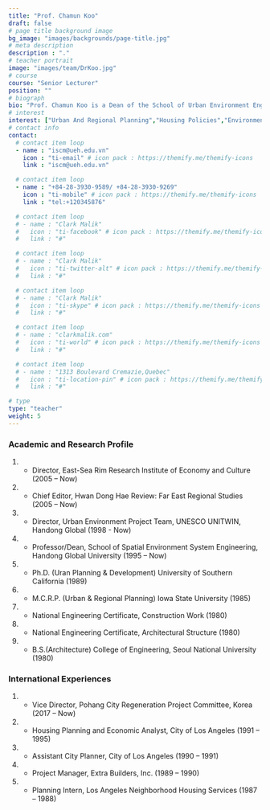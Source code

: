 ```yaml
---
title: "Prof. Chamun Koo"
draft: false
# page title background image
bg_image: "images/backgrounds/page-title.jpg"
# meta description
description : "."
# teacher portrait
image: "images/team/DrKoo.jpg"
# course
course: "Senior Lecturer"
position: ""
# biograph
bio: "Prof. Chamun Koo is a Dean of the School of Urban Environment Engineering, Handong Global University. He is a director of East-Sea Rim Research Institute of Economy and Culture. He also teachs at the Graduate School of International Development and Entreprenuership."
# interest
interest: ["Urban And Regional Planning","Housing Policies","Environment Polices","Industrial Polices"]
# contact info
contact:
  # contact item loop
  - name : "iscm@ueh.edu.vn"
    icon : "ti-email" # icon pack : https://themify.me/themify-icons
    link : "iscm@ueh.edu.vn"

  # contact item loop
  - name : "+84-28-3930-9589/ +84-28-3930-9269"
    icon : "ti-mobile" # icon pack : https://themify.me/themify-icons
    link : "tel:+120345876"

  # contact item loop
  # - name : "Clark Malik"
  #   icon : "ti-facebook" # icon pack : https://themify.me/themify-icons
  #   link : "#"

  # contact item loop
  # - name : "Clark Malik"
  #   icon : "ti-twitter-alt" # icon pack : https://themify.me/themify-icons
  #   link : "#"

  # contact item loop
  # - name : "Clark Malik"
  #   icon : "ti-skype" # icon pack : https://themify.me/themify-icons
  #   link : "#"

  # contact item loop
  # - name : "clarkmalik.com"
  #   icon : "ti-world" # icon pack : https://themify.me/themify-icons
  #   link : "#"

  # contact item loop
  # - name : "1313 Boulevard Cremazie,Quebec"
  #   icon : "ti-location-pin" # icon pack : https://themify.me/themify-icons
  #   link : "#"

# type
type: "teacher"
weight: 5
---
```


### Academic and Research Profile
1. * Director, East-Sea Rim Research Institute of Economy and Culture (2005 – Now)
1. * Chief Editor, Hwan Dong Hae Review: Far East Regional Studies (2005 – Now)
1. * Director, Urban Environment Project Team, UNESCO UNITWIN, Handong Global (1998 - Now)
1. * Professor/Dean, School of Spatial Environment System Engineering, Handong Global University (1995 – Now)
1. * Ph.D. (Uran Planning & Development) University of Southern California (1989)
1. * M.C.R.P. (Urban & Regional Planning) Iowa State University (1985)
1. * National Engineering Certificate, Construction Work (1980)
1. * National Engineering Certificate, Architectural Structure (1980)
1. * B.S.(Architecture) College of Engineering, Seoul National University (1980)

### International Experiences
1. * Vice Director, Pohang City Regeneration Project Committee, Korea (2017 – Now)
1. * Housing Planning and Economic Analyst, City of Los Angeles (1991 – 1995)
1. * Assistant City Planner, City of Los Angeles (1990 – 1991)
1. * Project Manager, Extra Builders, Inc. (1989 – 1990)
1. * Planning Intern, Los Angeles Neighborhood Housing Services (1987 – 1988)